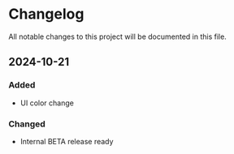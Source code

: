 # Changelog

All notable changes to this project will be documented in this file.


## 2024-10-21

### Added

- UI color change

### Changed

-  Internal BETA release ready
